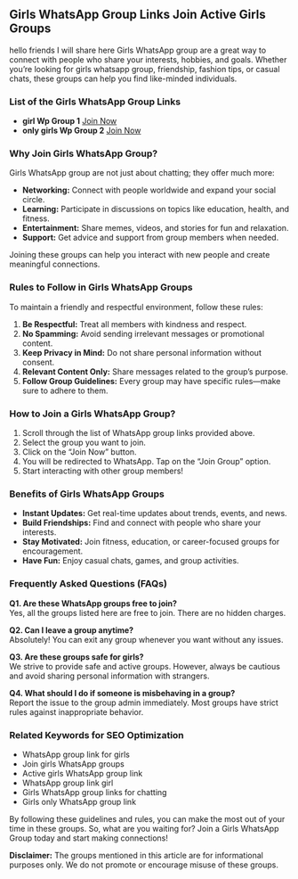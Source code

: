 ## Girls WhatsApp Group Links Join Active Girls Groups

hello friends I will share here Girls WhatsApp group are a great way to connect with people who share your interests, hobbies, and goals. Whether you’re looking for girls whatsapp group, friendship, fashion tips, or casual chats, these groups can help you find like-minded individuals.


### List of the Girls WhatsApp Group Links

- **girl Wp Group 1** [Join Now](https://tazagame.site/)
- **only girls Wp Group 2** [Join Now](https://tazagame.site/)


### Why Join Girls WhatsApp Group?

Girls WhatsApp group are not just about chatting; they offer much more:

- **Networking:** Connect with people worldwide and expand your social circle.
- **Learning:** Participate in discussions on topics like education, health, and fitness.
- **Entertainment:** Share memes, videos, and stories for fun and relaxation.
- **Support:** Get advice and support from group members when needed.

Joining these groups can help you interact with new people and create meaningful connections.


### Rules to Follow in Girls WhatsApp Groups

To maintain a friendly and respectful environment, follow these rules:

1. **Be Respectful:** Treat all members with kindness and respect.
2. **No Spamming:** Avoid sending irrelevant messages or promotional content.
3. **Keep Privacy in Mind:** Do not share personal information without consent.
4. **Relevant Content Only:** Share messages related to the group’s purpose.
5. **Follow Group Guidelines:** Every group may have specific rules—make sure to adhere to them.


### How to Join a Girls WhatsApp Group?

1. Scroll through the list of WhatsApp group links provided above.
2. Select the group you want to join.
3. Click on the “Join Now” button.
4. You will be redirected to WhatsApp. Tap on the “Join Group” option.
5. Start interacting with other group members!


### Benefits of Girls WhatsApp Groups

- **Instant Updates:** Get real-time updates about trends, events, and news.
- **Build Friendships:** Find and connect with people who share your interests.
- **Stay Motivated:** Join fitness, education, or career-focused groups for encouragement.
- **Have Fun:** Enjoy casual chats, games, and group activities.


### Frequently Asked Questions (FAQs)

**Q1. Are these WhatsApp groups free to join?**  
Yes, all the groups listed here are free to join. There are no hidden charges.

**Q2. Can I leave a group anytime?**  
Absolutely! You can exit any group whenever you want without any issues.

**Q3. Are these groups safe for girls?**  
We strive to provide safe and active groups. However, always be cautious and avoid sharing personal information with strangers.

**Q4. What should I do if someone is misbehaving in a group?**  
Report the issue to the group admin immediately. Most groups have strict rules against inappropriate behavior.


### Related Keywords for SEO Optimization

- WhatsApp group link for girls
- Join girls WhatsApp groups
- Active girls WhatsApp group link
- WhatsApp group link girl
- Girls WhatsApp group links for chatting
- Girls only WhatsApp group link


By following these guidelines and rules, you can make the most out of your time in these groups. So, what are you waiting for? Join a Girls WhatsApp Group today and start making connections!


**Disclaimer:** The groups mentioned in this article are for informational purposes only. We do not promote or encourage misuse of these groups.
